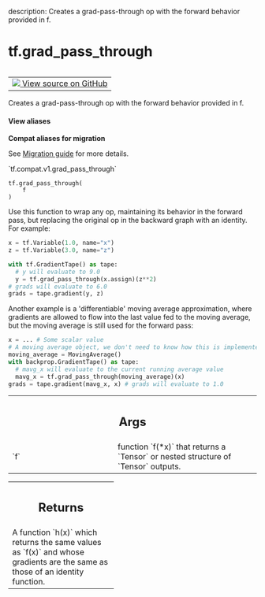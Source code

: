 description: Creates a grad-pass-through op with the forward behavior provided in f.

<div itemscope itemtype="http://developers.google.com/ReferenceObject">
<meta itemprop="name" content="tf.grad_pass_through" />
<meta itemprop="path" content="Stable" />
</div>

# tf.grad_pass_through

<!-- Insert buttons and diff -->

<table class="tfo-notebook-buttons tfo-api nocontent" align="left">
<td>
  <a target="_blank" href="https://github.com/tensorflow/tensorflow/blob/r2.4/tensorflow/python/ops/custom_gradient.py#L561-L611">
    <img src="https://www.tensorflow.org/images/GitHub-Mark-32px.png" />
    View source on GitHub
  </a>
</td>
</table>



Creates a grad-pass-through op with the forward behavior provided in f.

<section class="expandable">
  <h4 class="showalways">View aliases</h4>
  <p>
<b>Compat aliases for migration</b>
<p>See
<a href="https://www.tensorflow.org/guide/migrate">Migration guide</a> for
more details.</p>
<p>`tf.compat.v1.grad_pass_through`</p>
</p>
</section>

<pre class="devsite-click-to-copy prettyprint lang-py tfo-signature-link">
<code>tf.grad_pass_through(
    f
)
</code></pre>



<!-- Placeholder for "Used in" -->

Use this function to wrap any op, maintaining its behavior in the forward
pass, but replacing the original op in the backward graph with an identity.
For example:

```python
x = tf.Variable(1.0, name="x")
z = tf.Variable(3.0, name="z")

with tf.GradientTape() as tape:
  # y will evaluate to 9.0
  y = tf.grad_pass_through(x.assign)(z**2)
# grads will evaluate to 6.0
grads = tape.gradient(y, z)
```

Another example is a 'differentiable' moving average approximation, where
gradients are allowed to flow into the last value fed to the moving average,
but the moving average is still used for the forward pass:

```python
x = ... # Some scalar value
# A moving average object, we don't need to know how this is implemented
moving_average = MovingAverage()
with backprop.GradientTape() as tape:
  # mavg_x will evaluate to the current running average value
  mavg_x = tf.grad_pass_through(moving_average)(x)
grads = tape.gradient(mavg_x, x) # grads will evaluate to 1.0
```

<!-- Tabular view -->
 <table class="responsive fixed orange">
<colgroup><col width="214px"><col></colgroup>
<tr><th colspan="2"><h2 class="add-link">Args</h2></th></tr>

<tr>
<td>
`f`
</td>
<td>
function `f(*x)` that returns a `Tensor` or nested structure of `Tensor`
outputs.
</td>
</tr>
</table>



<!-- Tabular view -->
 <table class="responsive fixed orange">
<colgroup><col width="214px"><col></colgroup>
<tr><th colspan="2"><h2 class="add-link">Returns</h2></th></tr>
<tr class="alt">
<td colspan="2">
A function `h(x)` which returns the same values as `f(x)` and whose
gradients are the same as those of an identity function.
</td>
</tr>

</table>

